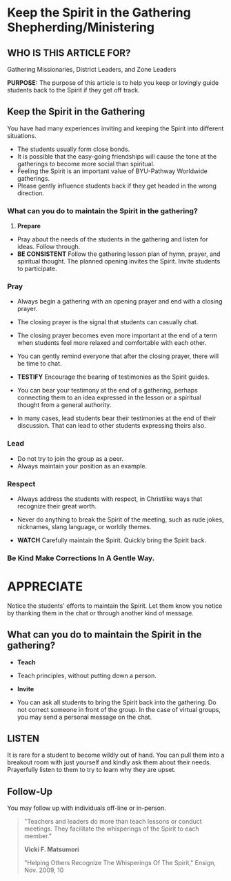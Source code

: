 # Keep the Spirit in the Gathering Shepherding/Ministering

## WHO IS THIS ARTICLE FOR?
Gathering Missionaries, District Leaders, and Zone Leaders

**PURPOSE:** The purpose of this article is to help you keep or lovingly guide students back to the Spirit if they get off track.

## Keep the Spirit in the Gathering

You have had many experiences inviting and keeping the Spirit into different situations.

- The students usually form close bonds.
- It is possible that the easy-going friendships will cause the tone at the gatherings to become more social than spiritual.
- Feeling the Spirit is an important value of BYU-Pathway Worldwide gatherings.
- Please gently influence students back if they get headed in the wrong direction.

### What can you do to maintain the Spirit in the gathering?

1. **Prepare**
- Pray about the needs of the students in the gathering and listen for ideas. Follow through.
- **BE CONSISTENT** Follow the gathering lesson plan of hymn, prayer, and spiritual thought. The planned opening invites the Spirit. Invite students to participate.

### Pray

- Always begin a gathering with an opening prayer and end with a closing prayer.
- The closing prayer is the signal that students can casually chat.
- The closing prayer becomes even more important at the end of a term when students feel more relaxed and comfortable with each other.
- You can gently remind everyone that after the closing prayer, there will be time to chat.

- **TESTIFY** Encourage the bearing of testimonies as the Spirit guides.
- You can bear your testimony at the end of a gathering, perhaps connecting them to an idea expressed in the lesson or a spiritual thought from a general authority.
- In many cases, lead students bear their testimonies at the end of their discussion. That can lead to other students expressing theirs also.

### Lead

- Do not try to join the group as a peer.
- Always maintain your position as an example.

### Respect

- Always address the students with respect, in Christlike ways that recognize their great worth.
- Never do anything to break the Spirit of the meeting, such as rude jokes, nicknames, slang language, or worldly themes.

- **WATCH** Carefully maintain the Spirit. Quickly bring the Spirit back.

### Be Kind Make Corrections In A Gentle Way.

# APPRECIATE

Notice the students' efforts to maintain the Spirit. Let them know you notice by thanking them in the chat or through another kind of message.

## What can you do to maintain the Spirit in the gathering?

- **Teach**
- Teach principles, without putting down a person.

- **Invite**
- You can ask all students to bring the Spirit back into the gathering. Do not correct someone in front of the group. In the case of virtual groups, you may send a personal message on the chat.

## LISTEN

It is rare for a student to become wildly out of hand. You can pull them into a breakout room with just yourself and kindly ask them about their needs. Prayerfully listen to them to try to learn why they are upset.

## Follow-Up

You may follow up with individuals off-line or in-person.

> "Teachers and leaders do more than teach lessons or conduct meetings. They facilitate the whisperings of the Spirit to each member."
>
> **Vicki F. Matsumori**
>
> "Helping Others Recognize The Whisperings Of The Spirit," Ensign, Nov. 2009, 10

